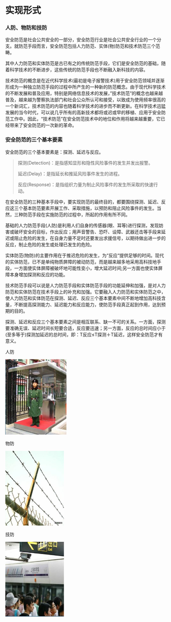 # 实现形式

### 人防、物防和技防

安全防范是社会公共安全的一部分，安全防范行业是社会公共安全行业的一个分支。就防范手段而言，安全防范包括人力防范、实体\(物\)防范和技术防范三个范畴。

其中人力防范和实体防范是古已有之的传统防范手段，它们是安全防范的基础，随着科学技术的不断进步，这些传统的防范手段也不断融入新科技的内容。

技术防范的概念是在近代科学技术\(最初是电子报警技术\)用于安全防范领域并逐渐形成为一种独立防范手段的过程中所产生的一种新的防范概念。由于现代科学技术的不断发展和普及应用，特别是网络信息技术的发展，”技术防范”的概念也越来越普及，越来越为警察执法部门和社会公众所认可和接受，以致成为使用频率很高的一个新词汇，技术防范的内容也随着科学技术的进步而不断更新。在科学技术迅猛发展的当今时代，可以说几乎所有的高新技术都将或迟或早的移植、应用于安全防范工作中。因此，“技术防范”在安全防范技术中的地位和作用将越来越重要，它已经带来了安全防范的一次新的革命。

### 安全防范的三个基本要素

安全防范的三个基本要素是：探测、延迟与反应。

> 探测\(Detection\)：是指感知显形和隐性风险事件的发生并发出报警。
>
> 延迟\(Delay\)：是指延长和推延风险事件发生的进程。
>
> 反应\(Response\)：是指组织力量为制止风险事件的发生所采取的快速行动。

在安全防范的三种基本手段中，要实现防范的最终目的，都要围绕探测、延迟、反应这三个基本防范要素开展工作、采取措施，以预防和阻止风险事件的发生。当然，三种防范手段在实施防范的过程中，所起的作用有所不同。

基础的人力防范手段\(人防\)是利用人们自身的传感器\(眼、耳等\)进行探测，发现妨害或破坏安全的目标，作出反应；用声音警告、恐吓、设障、武器还击等手段来延迟或阻止危险的发生，在自身力量不足时还要发出求援信号，以期待做出进一步的反应，制止危险的发生或处理已发生的危险。

实体防范\(物防\)的主要作用在于推迟危险的发生，为“反应“提供足够的时间。现代的实体防范，已不是单纯物质屏障的被动防范，而是越来越多地采用高科技地手段，一方面使实体屏障被破坏地可能性变小，增大延迟时间;另一方面也使实体屏障本身增加探测和反应的功能。

技术防范手段可以说是人力防范手段和实体防范手段的功能延伸和加强，是对人力防范和实体防范在技术手段上的补充和加强。它要融入人力防范和实体防范之中，使人力防范和实体防范在探测、延迟、反应三个基本要素中间不断地增加高科技含量，不断提高探测能力、延迟能力和反应能力，使防范手段真正起到作用，达到预期的目的。

探测、延迟和反应三个基本要素之间是相互联系、缺一不可的关系。一方面，探测要准确无误、延迟时间长短要合适，反应要迅速；另一方面，反应的总时间应小于\(至多等于\)探测加延迟的总时间，即：T反应≤T探测＋T延迟，这样安全防范才有意义。

人防

![](/assets/人防.jpg)



物防

![](/assets/物防.jpg)



技防

![](/assets/技防.jpg)

## 



